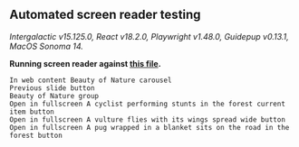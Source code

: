 ## Automated screen reader testing

_Intergalactic v15.125.0, React v18.2.0, Playwright v1.48.0,
Guidepup v0.13.1, MacOS Sonoma 14._

**Running screen reader against [this file](https://github.com/semrush/intergalactic/blob/master/website/docs/components/carousel/examples/carousel_with_default_indicators.tsx).**

```
In web content Beauty of Nature carousel
Previous slide button
Beauty of Nature group
Open in fullscreen A cyclist performing stunts in the forest current item button
Open in fullscreen A vulture flies with its wings spread wide button
Open in fullscreen A pug wrapped in a blanket sits on the road in the forest button
```
